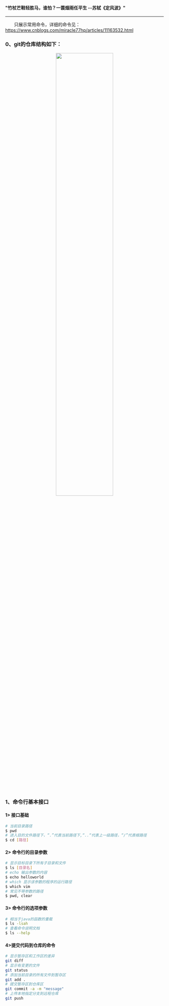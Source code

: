 #### "竹杖芒鞋轻胜马，谁怕？一蓑烟雨任平生 --苏轼《定风波》"
******
&emsp;&emsp;只展示常用命令，详细的命令见：https://www.cnblogs.com/miracle77hp/articles/11163532.html

### 0、git的仓库结构如下：
<div align="center"><img src="https://gitee.com/hottersquash/pictures_byan/raw/master/all/2021-11-07-15-55-14.png" width = "60%" /></div>

### 1、命令行基本接口
#### 1> 接口基础
``` bash
# 当前目录路径
$ pwd
# 进入目的文件路径下，“.”代表当前路径下,“..“代表上一级路径，“/”代表根路径
$ cd [路径]
```

#### 2> 命令行的目录参数
``` bash
# 显示目标目录下所有子目录和文件
$ ls [目录名]
# echo 输出参数的内容
$ echo helloworld
# which 显示该参数的程序的运行路径
$ which vim
# 常见不带参数的路径
$ pwd, clear
```

#### 3> 命令行的选项参数
``` bash
# 相当于java的函数的重载
$ ls -lsah
# 查看命令说明文档
$ ls --help
```


#### 4>提交代码到仓库的命令
```bash
# 显示暂存区和工作区的差异
git diff
# 显示有变更的文件
git status
# 添加当前目录的所有文件到暂存区
git add .
# 提交暂存区到仓库区
git commit -a -m "message"
# 上传本地指定分支到远程仓库
git push 
``` 





